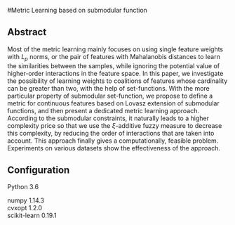 #Metric Learning based on submodular function  

## Abstract

  Most of the metric learning mainly focuses on using single feature weights with $L_p$ norms, or the pair of features with Mahalanobis distances to learn the similarities between the samples, while ignoring the potential value of higher-order interactions in the feature space. In this paper, we investigate the possibility of learning weights to coalitions of features whose cardinality can be greater than two, with the help of set-functions. With the more particular property of submodular set-function, we propose to define a metric for continuous features based on Lovasz extension of submodular functions, and then present a dedicated metric learning approach. According to the submodular constraints, it naturally leads to a higher complexity price so that we use the $\xi$-additive fuzzy measure to decrease this complexity, by reducing the order of interactions that are taken into account. This approach finally gives a computationally, feasible problem. Experiments on various datasets show the effectiveness of the approach.<br>

## Configuration

Python 3.6

  numpy 1.14.3 <br>
  cvxopt 1.2.0 <br>
  scikit-learn 0.19.1 <br>




